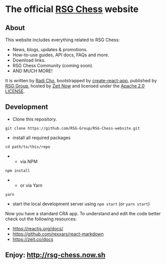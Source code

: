 # The official [RSG Chess](http://rsg-chess.now.sh) website
## About

This website includes everything related to RSG Chess:
- News, blogs, updates & promotions.
- How-to-use guides, API docs, FAQs and more.
- Download links.
- RSG Chess Community (coming soon).
- AND MUCH MORE!

It is written by [Radi Cho](https://github.com/radi-cho), bootstrapped by [create-react-app](https://github.com/facebook/create-react-app), published by [RSG Group](https://github.com/RSG-Group), hosted by [Zeit Now](https://zeit.co/now) and licensed under the [Apache 2.0 LICENSE](https://github.com/RSG-Group/RSG-Chess-website/blob/master/LICENSE).

## Development
- Clone this repository.
```
git clone https://github.com/RSG-Group/RSG-Chess-website.git
```
- install all required packages
```
cd path/to/this/repo
```
- - via NPM
```
npm install
```
- - or via Yarn
```
yarn
```

- start the local development server using `npm start` (or `yarn start`)

Now you have a standard CRA app. To understand and edit the code better check out the following resources:
- https://reactjs.org/docs/
- https://github.com/rexxars/react-markdown
- https://zeit.co/docs

## Enjoy: http://rsg-chess.now.sh
